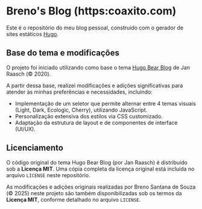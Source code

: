 # Breno's Blog (https:coaxito.com)

Este é o repositório do meu blog pessoal, construído com o gerador de sites estáticos [Hugo](https://gohugo.io/).

## Base do tema e modificações

O projeto foi iniciado utilizando como base o tema [Hugo Bear Blog](https://github.com/janraasch/hugo-bearblog/) de Jan Raasch (© 2020).

A partir dessa base, realizei modificações e adições significativas para atender às minhas preferências e necessidades, incluindo:

* Implementação de um seletor que permite alternar entre 4 temas visuais (Light, Dark, Ecologic, Cherry), utilizando JavaScript.
* Personalização extensiva dos estilos via CSS customizado.
* Adaptação da estrutura de layout e de componentes de interface (UI/UX).

## Licenciamento

O código original do tema Hugo Bear Blog (por Jan Raasch) é distribuído sob a **Licença MIT**. Uma cópia completa da licença original está incluída no arquivo `LICENSE` neste repositório.

As modificações e adições originais realizadas por Breno Santana de Souza (© 2025) neste projeto são também disponibilizadas sob os termos da **Licença MIT**, conforme detalhado no arquivo `LICENSE`.